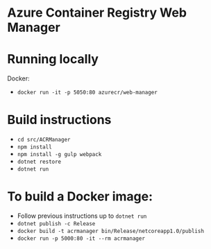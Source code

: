 # Azure Container Registry Web Manager

# Running locally
Docker:
- `docker run -it -p 5050:80 azurecr/web-manager`

# Build instructions
- `cd src/ACRManager`
- `npm install`
- `npm install -g gulp webpack`
- `dotnet restore`
- `dotnet run`

# To build a Docker image:
- Follow previous instructions up to `dotnet run`
- `dotnet publish -c Release`
- `docker build -t acrmanager bin/Release/netcoreapp1.0/publish`
- `docker run -p 5000:80 -it --rm acrmanager`
